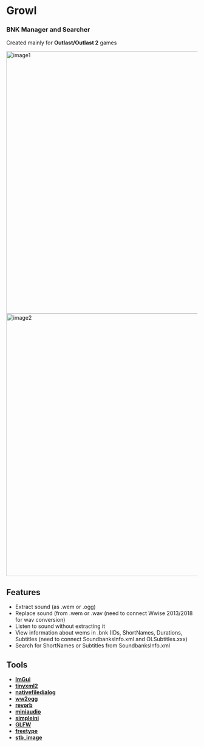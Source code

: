 # Growl 
### BNK Manager and Searcher
Created mainly for **Outlast/Outlast 2** games

<img width="1280" height="691" alt="image1" src="https://github.com/user-attachments/assets/7dcc0f59-72b5-4a64-b7b3-115eebf64bd1" />
<img width="1280" height="691" alt="image2" src="https://github.com/user-attachments/assets/6fe01ea6-f379-4109-ad7d-a4c7d6977081" />

## Features
* Extract sound (as .wem or .ogg)
* Replace sound (from .wem or .wav (need to connect Wwise 2013/2018 for wav conversion)
* Listen to sound without extracting it
* View information about wems in .bnk (IDs, ShortNames, Durations, Subtitles (need to connect SoundbanksInfo.xml and OLSubtitles.xxx)
* Search for ShortNames or Subtitles from SoundbanksInfo.xml

## Tools
* [**ImGui**](https://github.com/ocornut/imgui)
* [**tinyxml2**](https://github.com/leethomason/tinyxml2)
* [**nativefiledialog**](https://github.com/mlabbe/nativefiledialog)
* [**ww2ogg**](https://github.com/hcs64/ww2ogg)
* [**revorb**](https://github.com/ItsBranK/ReVorb)
* [**miniaudio**](https://github.com/mackron/miniaudio)
* [**simpleini**](https://github.com/brofield/simpleini)
* [**GLFW**](https://github.com/glfw/glfw)
* [**freetype**](https://github.com/freetype/freetype)
* [**stb_image**](https://github.com/nothings/stb/blob/master/stb_image.h)
